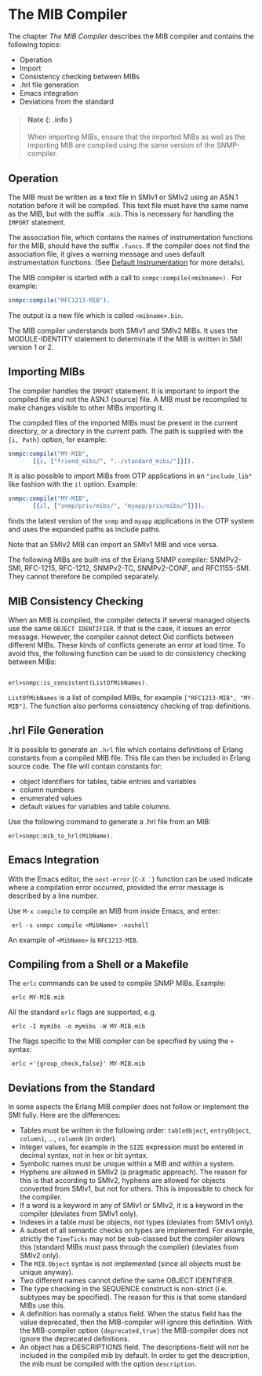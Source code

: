<!--
%CopyrightBegin%

SPDX-License-Identifier: Apache-2.0

Copyright Ericsson AB 2023-2025. All Rights Reserved.

Licensed under the Apache License, Version 2.0 (the "License");
you may not use this file except in compliance with the License.
You may obtain a copy of the License at

    http://www.apache.org/licenses/LICENSE-2.0

Unless required by applicable law or agreed to in writing, software
distributed under the License is distributed on an "AS IS" BASIS,
WITHOUT WARRANTIES OR CONDITIONS OF ANY KIND, either express or implied.
See the License for the specific language governing permissions and
limitations under the License.

%CopyrightEnd%
-->
# The MIB Compiler

The chapter _The MIB Compiler_ describes the MIB compiler and contains the
following topics:

- Operation
- Import
- Consistency checking between MIBs
- .hrl file generation
- Emacs integration
- Deviations from the standard

> #### Note {: .info }
>
> When importing MIBs, ensure that the imported MIBs as well as the importing
> MIB are compiled using the same version of the SNMP-compiler.

## Operation

The MIB must be written as a text file in SMIv1 or SMIv2 using an ASN.1 notation
before it will be compiled. This text file must have the same name as the MIB,
but with the suffix `.mib`. This is necessary for handling the `IMPORT`
statement.

The association file, which contains the names of instrumentation functions for
the MIB, should have the suffix `.funcs`. If the compiler does not find the
association file, it gives a warning message and uses default instrumentation
functions. (See [Default Instrumentation](snmp_instr_functions.md#snmp_3) for
more details).

The MIB compiler is started with a call to `snmpc:compile(<mibname>).` For
example:

```erlang
snmpc:compile("RFC1213-MIB").
```

The output is a new file which is called `<mibname>.bin`.

The MIB compiler understands both SMIv1 and SMIv2 MIBs. It uses the
MODULE-IDENTITY statement to determinate if the MIB is written in SMI version 1
or 2.

## Importing MIBs

The compiler handles the `IMPORT` statement. It is important to import the
compiled file and not the ASN.1 (source) file. A MIB must be recompiled to make
changes visible to other MIBs importing it.

The compiled files of the imported MIBs must be present in the current
directory, or a directory in the current path. The path is supplied with the
`{i, Path}` option, for example:

```erlang
snmpc:compile("MY-MIB",
       [{i, ["friend_mibs/", "../standard_mibs/"]}]).
```

It is also possible to import MIBs from OTP applications in an `"include_lib"`
like fashion with the `il` option. Example:

```erlang
snmpc:compile("MY-MIB",
       [{il, ["snmp/priv/mibs/", "myapp/priv/mibs/"]}]).
```

finds the latest version of the `snmp` and `myapp` applications in the OTP
system and uses the expanded paths as include paths.

Note that an SMIv2 MIB can import an SMIv1 MIB and vice versa.

The following MIBs are built-ins of the Erlang SNMP compiler: SNMPv2-SMI,
RFC-1215, RFC-1212, SNMPv2-TC, SNMPv2-CONF, and RFC1155-SMI. They cannot
therefore be compiled separately.

## MIB Consistency Checking

When an MIB is compiled, the compiler detects if several managed objects use the
same `OBJECT IDENTIFIER`. If that is the case, it issues an error message.
However, the compiler cannot detect Oid conflicts between different MIBs. These
kinds of conflicts generate an error at load time. To avoid this, the following
function can be used to do consistency checking between MIBs:

```text

erl>snmpc:is_consistent(ListOfMibNames).
```

`ListOfMibNames` is a list of compiled MIBs, for example
`["RFC1213-MIB", "MY-MIB"]`. The function also performs consistency checking of
trap definitions.

## .hrl File Generation

It is possible to generate an `.hrl` file which contains definitions of Erlang
constants from a compiled MIB file. This file can then be included in Erlang
source code. The file will contain constants for:

- object Identifiers for tables, table entries and variables
- column numbers
- enumerated values
- default values for variables and table columns.

Use the following command to generate a .hrl file from an MIB:

```text
erl>snmpc:mib_to_hrl(MibName).
```

## Emacs Integration

With the Emacs editor, the `next-error` (`` C-X ` ``) function can be used
indicate where a compilation error occurred, provided the error message is
described by a line number.

Use `M-x compile` to compile an MIB from inside Emacs, and enter:

```text
 erl -s snmpc compile <MibName> -noshell
```

An example of `<MibName>` is `RFC1213-MIB`.

## Compiling from a Shell or a Makefile

The `erlc` commands can be used to compile SNMP MIBs. Example:

```text
 erlc MY-MIB.mib
```

All the standard `erlc` flags are supported, e.g.

```text
 erlc -I mymibs -o mymibs -W MY-MIB.mib
```

The flags specific to the MIB compiler can be specified by using the `+` syntax:

```text
 erlc +'{group_check,false}' MY-MIB.mib
```

## Deviations from the Standard

In some aspects the Erlang MIB compiler does not follow or implement the SMI
fully. Here are the differences:

- Tables must be written in the following order: `tableObject`, `entryObject`,
  `column1`, ..., `columnN` (in order).
- Integer values, for example in the `SIZE` expression must be entered in
  decimal syntax, not in hex or bit syntax.
- Symbolic names must be unique within a MIB and within a system.
- Hyphens are allowed in SMIv2 (a pragmatic approach). The reason for this is
  that according to SMIv2, hyphens are allowed for objects converted from SMIv1,
  but not for others. This is impossible to check for the compiler.
- If a word is a keyword in any of SMIv1 or SMIv2, it is a keyword in the
  compiler (deviates from SMIv1 only).
- Indexes in a table must be objects, not types (deviates from SMIv1 only).
- A subset of all semantic checks on types are implemented. For example,
  strictly the `TimeTicks` may not be sub-classed but the compiler allows this
  (standard MIBs must pass through the compiler) (deviates from SMIv2 only).
- The `MIB.Object` syntax is not implemented (since all objects must be unique
  anyway).
- Two different names cannot define the same OBJECT IDENTIFIER.
- The type checking in the SEQUENCE construct is non-strict (i.e. subtypes may
  be specified). The reason for this is that some standard MIBs use this.
- A definition has normally a status field. When the status field has the value
  deprecated, then the MIB-compiler will ignore this definition. With the
  MIB-compiler option `{deprecated,true}` the MIB-compiler does not ignore the
  deprecated definitions.
- An object has a DESCRIPTIONS field. The descriptions-field will not be
  included in the compiled mib by default. In order to get the description, the
  mib must be compiled with the option `description`.
